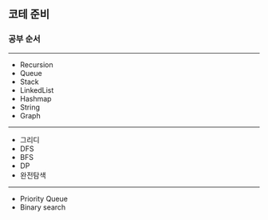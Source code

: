 ## 코테 준비
<h3>공부 순서</h3>

----

- Recursion
- Queue
- Stack
- LinkedList
- Hashmap
- String
- Graph

----

- 그리디
- DFS
- BFS
- DP
- 완전탐색

----

- Priority Queue
- Binary search
